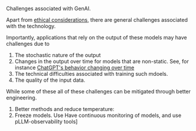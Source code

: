 Challenges associated with GenAI.

Apart from [ethical considerations](../../Using/ethically/index.md), there are general challenges associated with the technology.

Importantly, applications that rely on the output of these models may have challenges due to

1. The stochastic nature of the output
1. Changes in the output over time for models that are non-static. See, for instance [ChatGPT's behavior changing over time](https://arxiv.org/abs/2307.09009)
1. The technical difficulties associated with training such mdoels.
1. The quality of the input data.

While some of these all of these challenges can be mitigated through better engineering.

1. Better methods and reduce temperature:
1. Freeze models. Use Have continuous monitoring of models, and use pLLM-observability tools]